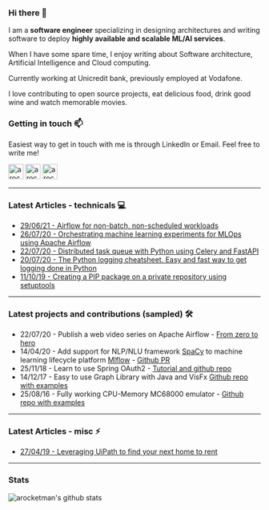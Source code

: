 ### Hi there 👋

I am a **software engineer** specializing in designing architectures and writing software to deploy **highly available and scalable ML/AI services**.

When I have some spare time, I enjoy writing about Software architecture, Artificial Intelligence and Cloud computing.

Currently working at Unicredit bank, previously employed at Vodafone.

I love contributing to open source projects, eat delicious food, drink good wine and watch memorable movies.

### Getting in touch 📫

Easiest way to get in touch with me is through LinkedIn or Email. Feel free to write me!

[<img alt="arocketman | mail" width="30px" src="https://cdn.jsdelivr.net/npm/simple-icons@3.5.0/icons/gmail.svg" />][mail]
[<img alt="arocketman | YouTube" width="30px" src="https://cdn.jsdelivr.net/npm/simple-icons@v3/icons/youtube.svg" />][youtube]
[<img alt="arocketman | LinkedIn" width="30px" src="https://cdn.jsdelivr.net/npm/simple-icons@v3/icons/linkedin.svg" />][linkedin]

---

### Latest Articles - technicals 💻

* [29/06/21 - Airflow for non-batch, non-scheduled workloads](https://arocketman.medium.com/airflow-for-non-batch-non-scheduled-workloads-514b7503aa66)
* [26/07/20 - Orchestrating machine learning experiments for MLOps using Apache Airflow](https://medium.com/analytics-vidhya/orchestrating-machine-learning-experiments-for-mlops-using-apache-airflow-dcbc0bab3801)
* [22/07/20 - Distributed task queue with Python using Celery and FastAPI](https://medium.com/@arocketman/distributed-task-queue-with-python-using-celery-and-fastapi-4cd1ad112c0f)
* [20/07/20 - The Python logging cheatsheet. Easy and fast way to get logging done in Python](https://medium.com/analytics-vidhya/the-python-logging-cheatsheet-easy-and-fast-way-to-get-logging-done-in-python-aa3cb99ecfe8)
* [11/10/19 - Creating a PIP package on a private repository using setuptools](https://medium.com/@arocketman/creating-a-pip-package-on-a-private-repository-using-setuptools-fff608471e39)

---

### Latest projects and contributions (sampled) 🛠

* 22/07/20 - Publish a web video series on Apache Airflow - [From zero to hero](https://www.youtube.com/watch?v=20HDFbYyAY0&list=PLcoE64orFoVsyzbvfgiY5iNKo30fJ4IWm)
* 14/04/20 - Add support for NLP/NLU framework [SpaCy](https://spacy.io/) to machine learning lifecycle platform [Mlflow](https://www.mlflow.org/) - [Github PR](https://github.com/mlflow/mlflow/pull/2242)
* 25/11/18 - Learn to use Spring OAuth2 - [Tutorial and github repo](https://github.com/arocketman/Spring-oauth2-jpa-example)
* 14/12/17 - Easy to use Graph Library with Java and VisFx  [Github repo with examples](https://github.com/arocketman/VisFX)
* 25/08/16 -  Fully working CPU-Memory MC68000 emulator - [Github repo with examples](https://github.com/arocketman/CPUemu)

---

### Latest Articles - misc ⚡

* [27/04/19 - Leveraging UiPath to find your next home to rent](https://medium.com/@arocketman/leveraging-uipath-to-find-your-next-home-to-rent-337ed8a13c9e)

---

### Stats

![arocketman's github stats](https://github-readme-stats.vercel.app/api?username=arocketman&hide=contribs&theme=vue&show_icons=true)

[mail]: mailto:and.capuano@gmail.com
[youtube]: https://www.youtube.com/channel/UCORDRYVxNkc-8wo00V2sEkA
[linkedin]: https://www.linkedin.com/in/and-capuano/

<!--
**arocketman/arocketman** is a ✨ _special_ ✨ repository because its `README.md` (this file) appears on your GitHub profile.

Here are some ideas to get you started:

- 🔭 I’m currently working on ...
- 🌱 I’m currently learning ...
- 👯 I’m looking to collaborate on ...
- 🤔 I’m looking for help with ...
- 💬 Ask me about ...
- 📫 How to reach me: ...
- 😄 Pronouns: ...
- ⚡ Fun fact: ...
-->
